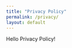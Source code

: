 ```yaml
---
title: "Privacy Policy"
permalink: /privacy/
layout: default
---
```


<div class="chise-page" style="min-height: calc(100vh - 100px);">
    <div class="privacy-policy">
    Hello Privacy Policy!
    </div>
</div>